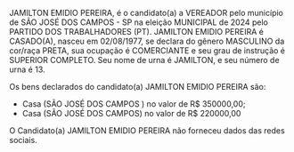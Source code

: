 JAMILTON EMIDIO PEREIRA, é o candidato(a) a VEREADOR pelo município de SÃO JOSÉ DOS CAMPOS - SP na eleição MUNICIPAL de 2024 pelo PARTIDO DOS TRABALHADORES (PT). JAMILTON EMIDIO PEREIRA é CASADO(A), nasceu em 02/08/1977, se declara do gênero MASCULINO da cor/raça PRETA, sua ocupação é COMERCIANTE e seu grau de instrução é SUPERIOR COMPLETO. Seu nome de urna é JAMILTON, e seu número de urna é 13.

Os bens declarados do candidato(a) JAMILTON EMIDIO PEREIRA são: 
- Casa (SÃO JOSÉ DOS CAMPOS ) no valor de R$ 350000,00;
- Casa (SÃO JOSÉ DOS CAMPOS) no valor de R$ 220000,00

O Candidato(a) JAMILTON EMIDIO PEREIRA não forneceu dados das redes sociais.